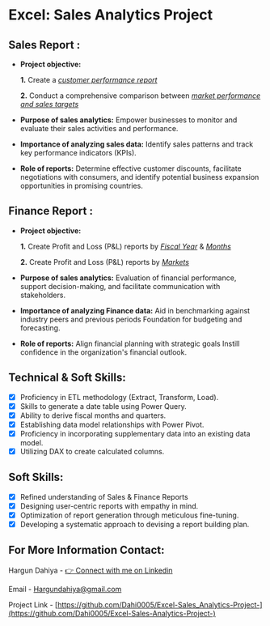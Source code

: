 # Excel: Sales Analytics Project
## Sales Report :


- **Project objective:** 

    **1.** Create a _[customer performance report](https://github.com/Dahi0005/Excel-Sales_Analytics-Project-/blob/main/Customer%20Performance%20Report.pdf)_ 

    **2.** Conduct a comprehensive comparison between _[market performance and sales targets](https://github.com/Dahi0005/Excel-Sales_Analytics-Project-/blob/main/Market%20Performance%20vs%20Target%20Report.pdf)_

- **Purpose of sales analytics:** Empower businesses to monitor and evaluate their sales activities and performance.

- **Importance of analyzing sales data:** Identify sales patterns and track key performance indicators (KPIs).

- **Role of reports:** Determine effective customer discounts, facilitate negotiations with consumers, and identify potential business expansion opportunities in promising countries.


## Finance Report :

- **Project objective:** 

    **1.** Create Profit and Loss (P&L) reports by _[Fiscal Year](https://github.com/Dahi0005/Excel-Sales_Analytics-Project-/blob/main/P%26L%20Statement%20by%20Fiscal%20Year.pdf)_ & _[Months](https://github.com/Dahi0005/Excel-Sales_Analytics-Project-/blob/main/P%26L%20Statement%20by%20Months.pdf)_ 

   **2.** Create Profit and Loss (P&L) reports by _[Markets](https://github.com/Dahi0005/Excel-Sales_Analytics-Project-/blob/main/P%26L%20Statement%20by%20Markets.pdf)_

- **Purpose of sales analytics:** Evaluation of financial performance, support decision-making, and facilitate communication with stakeholders.

- **Importance of analyzing Finance data:** Aid in benchmarking against industry peers and previous periods Foundation for budgeting and forecasting.

- **Role of reports:** Align financial planning with strategic goals Instill confidence in the organization's financial outlook.


## Technical & Soft Skills:
- [x]	Proficiency in ETL methodology (Extract, Transform, Load).
- [x]	Skills to generate a date table using Power Query.
- [x]	Ability to derive fiscal months and quarters.
- [x]	Establishing data model relationships with Power Pivot.
- [x]	Proficiency in incorporating supplementary data into an existing data model.
- [x]	Utilizing DAX to create calculated columns.

## Soft Skills:
- [x]	Refined understanding of Sales & Finance Reports
- [x]	Designing user-centric reports with empathy in mind.
- [x]	Optimization of report generation through meticulous fine-tuning.
- [x]	Developing a systematic approach to devising a report building plan.

<!-- CONTACT -->
## For More Information Contact:

Hargun Dahiya - [👉  Connect with me on Linkedin ](https://www.linkedin.com/in/hargundahiya08/) 

Email - Hargundahiya@gmail.com

Project Link - [https://github.com/Dahi0005/Excel-Sales_Analytics-Project-](https://github.com/Dahi0005/Excel-Sales-Analytics-Project-)

